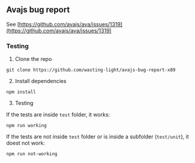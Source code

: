 ## Avajs bug report

See [https://github.com/avajs/ava/issues/1319](https://github.com/avajs/ava/issues/1319)

### Testing

1. Clone the repo
  ```
  git clone https://github.com/wasting-light/avajs-bug-report-x89
  ```

2. Install dependencies

  ```
  npm install
  ```

3. Testing

  If the tests are inside `test` folder, it works:
  ```
  npm run working
  ```

  If the tests are not inside `test` folder or is inside a subfolder (`test/unit`), it doest not work:

  ```
  npm run not-working
  ```

